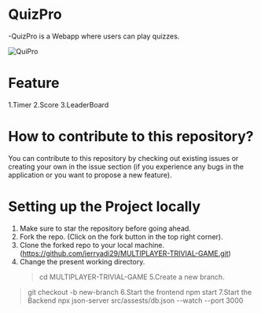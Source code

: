 # QuizPro
-QuizPro is a Webapp where users can play quizzes.

![QuiPro](https://github.com/jerryadi29/MULTIPLAYER-TRIVIAL-GAME/assets/73049586/717842ec-b5ba-4f58-af5a-91d85f6bb2c5)

# Feature 

1.Timer
2.Score
3.LeaderBoard

# How to contribute to this repository?
You can contribute to this repository by checking out existing issues or creating your
own in the issue section (if you experience any bugs in the application or you want to propose a new feature).

# Setting up the Project locally 
1. Make sure to star the repository before going ahead.
2. Fork the repo. (Click on the fork button in the top right corner).
3. Clone the forked repo to your local machine.
 (https://github.com/jerryadi29/MULTIPLAYER-TRIVIAL-GAME.git) 
4. Change the present working directory.
   > cd MULTIPLAYER-TRIVIAL-GAME
5.Create a new branch.
  > git checkout -b new-branch
6.Start the frontend
  > npm start
7.Start the Backend
  > npx json-server src/assests/db.json --watch --port 3000

